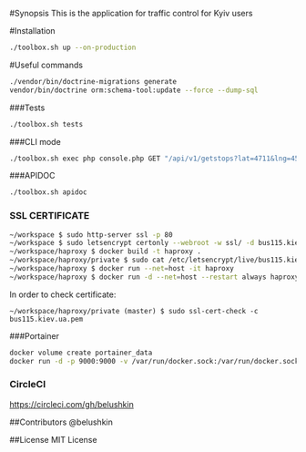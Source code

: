 #Synopsis 
This is the application for traffic control for Kyiv users

#Installation
```bash
./toolbox.sh up --on-production
```

#Useful commands
```bash
./vendor/bin/doctrine-migrations generate
vendor/bin/doctrine orm:schema-tool:update --force --dump-sql
```
###Tests
```bash
./toolbox.sh tests
```
###CLI mode
```bash
./toolbox.sh exec php console.php GET "/api/v1/getstops?lat=4711&lng=4567"
```
###APIDOC
```bash
./toolbox.sh apidoc
```

### SSL CERTIFICATE
```bash
~/workspace $ sudo http-server ssl -p 80
~/workspace $ sudo letsencrypt certonly --webroot -w ssl/ -d bus115.kiev.ua
~/workspace/haproxy $ docker build -t haproxy .
~/workspace/haproxy/private $ sudo cat /etc/letsencrypt/live/bus115.kiev.ua-0001/fullchain.pem /etc/letsencrypt/live/bus115.kiev.ua-0001/privkey.pem > bus115.kiev.ua.pem
~/workspace/haproxy $ docker run --net=host -it haproxy
~/workspace/haproxy $ docker run -d --net=host --restart always haproxy
```
In order to check certificate:
```
~/workspace/haproxy/private (master) $ sudo ssl-cert-check -c bus115.kiev.ua.pem
```

###Portainer
```bash
docker volume create portainer_data
docker run -d -p 9000:9000 -v /var/run/docker.sock:/var/run/docker.sock -v portainer_data:/data portainer/portainer
```

### CircleCI
https://circleci.com/gh/belushkin

##Contributors @belushkin

##License MIT License
